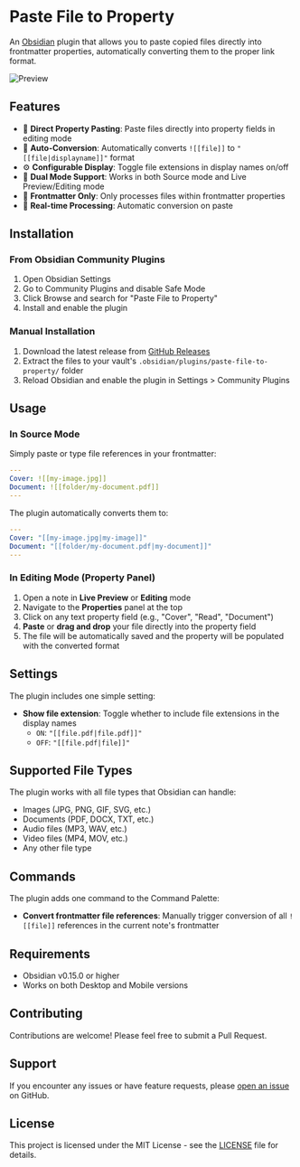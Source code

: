 # Paste File to Property

An [Obsidian](https://obsidian.md/) plugin that allows you to paste copied files directly into frontmatter properties, automatically converting them to the proper link format.

![Preview](https://github.com/user-attachments/assets/bd894cf8-7ffb-4a03-be7e-b81a85546f5e)

## Features

- 🎯 **Direct Property Pasting**: Paste files directly into property fields in editing mode
- 🔄 **Auto-Conversion**: Automatically converts `![[file]]` to `"[[file|displayname]]"` format
- ⚙️ **Configurable Display**: Toggle file extensions in display names on/off
- 📝 **Dual Mode Support**: Works in both Source mode and Live Preview/Editing mode
- 🎨 **Frontmatter Only**: Only processes files within frontmatter properties
- 🚀 **Real-time Processing**: Automatic conversion on paste

## Installation

### From Obsidian Community Plugins

1. Open Obsidian Settings
2. Go to Community Plugins and disable Safe Mode
3. Click Browse and search for "Paste File to Property"
4. Install and enable the plugin

### Manual Installation

1. Download the latest release from [GitHub Releases](https://github.com/ZeroMB/Obsidian-Paste-File-to-Property/releases)
2. Extract the files to your vault's `.obsidian/plugins/paste-file-to-property/` folder
3. Reload Obsidian and enable the plugin in Settings > Community Plugins

## Usage

### In Source Mode

Simply paste or type file references in your frontmatter:

```yaml
---
Cover: ![[my-image.jpg]]
Document: ![[folder/my-document.pdf]]
---
```

The plugin automatically converts them to:

```yaml
---
Cover: "[[my-image.jpg|my-image]]"
Document: "[[folder/my-document.pdf|my-document]]"
---
```

### In Editing Mode (Property Panel)

1. Open a note in **Live Preview** or **Editing** mode
2. Navigate to the **Properties** panel at the top
3. Click on any text property field (e.g., "Cover", "Read", "Document")
4. **Paste** or **drag and drop** your file directly into the property field
5. The file will be automatically saved and the property will be populated with the converted format

## Settings

The plugin includes one simple setting:

- **Show file extension**: Toggle whether to include file extensions in the display names
  - `ON`: `"[[file.pdf|file.pdf]]"`
  - `OFF`: `"[[file.pdf|file]]"`

## Supported File Types

The plugin works with all file types that Obsidian can handle:
- Images (JPG, PNG, GIF, SVG, etc.)
- Documents (PDF, DOCX, TXT, etc.)
- Audio files (MP3, WAV, etc.)
- Video files (MP4, MOV, etc.)
- Any other file type

## Commands

The plugin adds one command to the Command Palette:

- **Convert frontmatter file references**: Manually trigger conversion of all `![[file]]` references in the current note's frontmatter

## Requirements

- Obsidian v0.15.0 or higher
- Works on both Desktop and Mobile versions

## Contributing

Contributions are welcome! Please feel free to submit a Pull Request.

## Support

If you encounter any issues or have feature requests, please [open an issue](https://github.com/ZeroMB/Obsidian-Paste-File-to-Property/issues) on GitHub.

## License

This project is licensed under the MIT License - see the [LICENSE](LICENSE) file for details.

